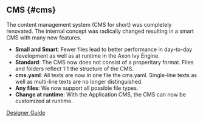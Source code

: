 ## CMS {#cms}

The content management system (CMS for short) was completely renovated. The internal concept was radically changed resulting in a smart CMS with many new features.

- __Small and Smart__: Fewer files lead to better performance in day-to-day development as well as at runtime in the Axon Ivy Engine.
- __Standard__: The CMS now does not consist of a properitary format. Files and folders reflect 1:1 the structure of the CMS.
- __cms.yaml__: All texts are now in one file the cms.yaml. Single-line texts as well as multi-line texts are no longer distinguished.
- __Any files__: We now support all possible file types.
- __Change at runtime__: With the Application CMS, the CMS can now be customized at runtime.

<div class="short-links">
	<a href="https://dev.axonivy.com/doc/9.4/designer-guide/cms/index.html" target="_blank" rel="noopener noreferrer">
		<i class="si si-book"></i> Designer Guide
	</a>
</div>
